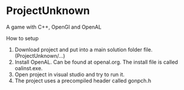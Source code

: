 # ProjectUnknown
A game with C++, OpenGl and OpenAL

How to setup
1. Download project and put into a main solution folder file. (ProjectUnknown/...)
2. Install OpenAL. Can be found at openal.org. The install file is called oalinst.exe.
3. Open project in visual studio and try to run it.
4. The project uses a precompiled header called gonpch.h
